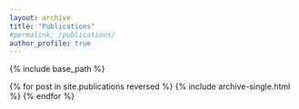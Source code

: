 ```yaml
---
layout: archive
title: "Publications"
#permalink: /publications/
author_profile: true
---
```


{% include base_path %}

{% for post in site.publications reversed %}
  {% include archive-single.html %}
{% endfor %}

